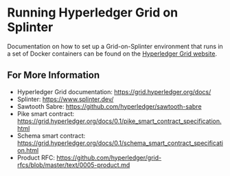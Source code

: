 # Running Hyperledger Grid on Splinter

Documentation on how to set up a Grid-on-Splinter environment that runs in a
set of Docker containers can be found on the [Hyperledger Grid website](https://grid.hyperledger.org/docs/0.1/grid_on_splinter.html).

## For More Information
- Hyperledger Grid documentation: https://grid.hyperledger.org/docs/
- Splinter: https://www.splinter.dev/
- Sawtooth Sabre: https://github.com/hyperledger/sawtooth-sabre
- Pike smart contract: https://grid.hyperledger.org/docs/0.1/pike_smart_contract_specification.html
- Schema smart contract: https://grid.hyperledger.org/docs/0.1/schema_smart_contract_specification.html
- Product RFC: https://github.com/hyperledger/grid-rfcs/blob/master/text/0005-product.md
